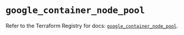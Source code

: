 # `google_container_node_pool`

Refer to the Terraform Registry for docs: [`google_container_node_pool`](https://registry.terraform.io/providers/hashicorp/google/5.22.0/docs/resources/container_node_pool).
